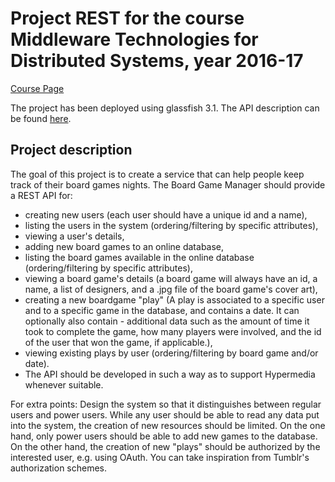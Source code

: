 # Project REST for the course Middleware Technologies for Distributed Systems, year 2016-17

[Course Page](http://corsi.dei.polimi.it/distsys/)

The project has been deployed using glassfish 3.1.
The API description can be found [here](https://github.com/apiro/MW_REST/blob/master/API.md).

## Project description
The goal of this project is to create a service that can help people keep track of their board games nights. The Board Game Manager should provide a REST API for:

- creating new users (each user should have a unique id and a name),
- listing the users in the system (ordering/filtering by specific attributes),
- viewing a user's details,
- adding new board games to an online database,
- listing the board games available in the online database (ordering/filtering by specific attributes),
- viewing a board game's details (a board game will always have an id, a name, a list of designers, and a .jpg file of the board game's cover art),
- creating a new boardgame "play" (A play is associated to a specific user and to a specific game in the database, and contains a date. It can optionally also contain - additional data such as the amount of time it took to complete the game, how many players were involved, and the id of the user that won the game, if applicable.),
- viewing existing plays by user (ordering/filtering by board game and/or date).
- The API should be developed in such a way as to support Hypermedia whenever suitable.

For extra points: Design the system so that it distinguishes between regular users and power users. While any user should be able to read any data put into the system, the creation of new resources should be limited. On the one hand, only power users should be able to add new games to the database. On the other hand, the creation of new "plays" should be authorized by the interested user, e.g. using OAuth. You can take inspiration from Tumblr's authorization schemes.
